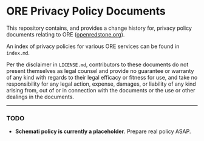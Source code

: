 # ORE Privacy Policy Documents
This repository contains, and provides a change history for, privacy policy documents relating to ORE ([openredstone.org](https://openredstone.org/)).

An index of privacy policies for various ORE services can be found in `index.md`.

Per the disclaimer in `LICENSE.md`, contributors to these documents do not present themselves as legal counsel and provide no guarantee or warranty of any kind with regards to their legal efficacy or fitness for use, and take no responsibility for any legal action, expense, damages, or liability of any kind arising from, out of or in connection with the documents or the use or other dealings in the documents.

---

### TODO
- **Schemati policy is currently a placeholder**. Prepare real policy ASAP.